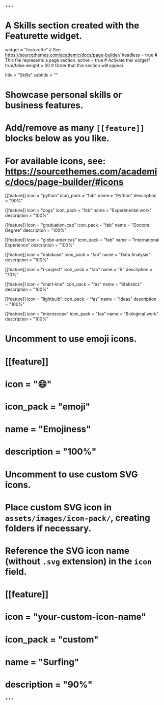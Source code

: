+++
# A Skills section created with the Featurette widget.
widget = "featurette"  # See https://sourcethemes.com/academic/docs/page-builder/
headless = true  # This file represents a page section.
active = true  # Activate this widget? true/false
weight = 30  # Order that this section will appear.

title = "Skills"
subtitle = ""

# Showcase personal skills or business features.
# 
# Add/remove as many `[[feature]]` blocks below as you like.
# 
# For available icons, see: https://sourcethemes.com/academic/docs/page-builder/#icons

[[feature]]
  icon = "python"
  icon_pack = "fab"
  name = "Python"
  description = "90%"
  
[[feature]]
  icon = "cogs"
  icon_pack = "fab"
  name = "Experimental work"
  description = "100%"
  
[[feature]]
  icon = "graduation-cap"
  icon_pack = "fab"
  name = "Doctoral Degree"
  description = "100%"
  
[[feature]]
  icon = "globe-americas"
  icon_pack = "fab"
  name = "International Experience"
  description = "100%"
  
[[feature]]
  icon = "database"
  icon_pack = "fab"
  name = "Data Analysis"
  description = "100%"

[[feature]]
  icon = "r-project"
  icon_pack = "fab"
  name = "R"
  description = "70%"
  
[[feature]]
  icon = "chart-line"
  icon_pack = "fas"
  name = "Statistics"
  description = "100%"  
  
[[feature]]
  icon = "lightbulb"
  icon_pack = "fas"
  name = "Ideas"
  description = "100%"  
  
[[feature]]
  icon = "microscope"
  icon_pack = "fas"
  name = "Biological work"
  description = "100%"  
  

# Uncomment to use emoji icons.
# [[feature]]
#  icon = ":smile:"
#  icon_pack = "emoji"
#  name = "Emojiness"
#  description = "100%"  

# Uncomment to use custom SVG icons.
# Place custom SVG icon in `assets/images/icon-pack/`, creating folders if necessary.
# Reference the SVG icon name (without `.svg` extension) in the `icon` field.
# [[feature]]
#  icon = "your-custom-icon-name"
#  icon_pack = "custom"
#  name = "Surfing"
#  description = "90%"

+++
